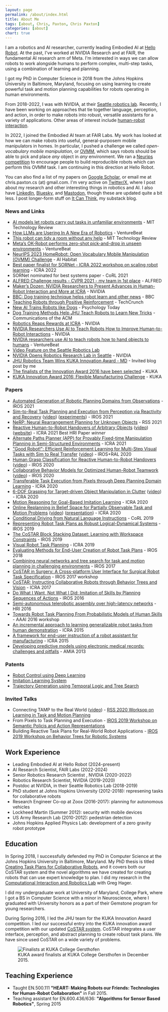 ```yaml
---
layout: page
permalink: /about/index.html
title: About Me
tags: [about, Chris, Paxton, Chris Paxton]
categories: [about]
chart: true
---
```


I am a robotics and AI researcher, currently leading Embodied AI at [Hello Robot](https://hello-robot.com/). At the past, I've worked at NVIDIA Research and at FAIR, the fundamental AI research arm of Meta. I'm interested in ways we can allow robots to work alongside humans to perform complex, multi-step tasks, using a combination of learning and planning.

I got my PhD in Computer Science in 2018 from the Johns Hopkins University in Baltimore, Maryland, focusing on using learning to create powerful task and motion planning capabilities for robots operating in human environments.

From 2018-2022, I was with NVIDIA, at their [Seattle robotics lab](https://youtu.be/JT2viTz_0jU). Recently, I have been working on approaches that tie together language, perception, and action, in order to make robots into robust, versatile assistants for a variety of applications. Other areas of interest include [human-robot interaction](https://www.youtube.com/watch?v=I7mAoEJHee4&feature=youtu.be).

In 2022, I joined the Embodied AI team at FAIR Labs. My work has looked at how we can make robots into useful, general-purposem mobile manipulators in homes. In particular, I pushed a challenge we called *open-vocabulary mobile manipulation*, or [OVMM](https://ovmm.github.io/), which says robots should be able to pick and place *any* object in *any* environment. We ran a [Neurips competition](https://aihabitat.org/challenge/2023_homerobot_ovmm/) to encourage people to build reproducible robots which can perform this OVMM task. I am continuing in this direction at Hello Robot.

<!--<img style="float: right;" src="{{ site.url }}/images/me.jpg">-->

You can also find a list of my papers on [Google Scholar](https://scholar.google.com/citations?user=I1mOQpAAAAAJ&hl=en&oi=ao), or email me at chris.paxton.cs (at) gmail.com. I'm very active on [Twitter/X](https://twitter.com/chris_j_paxton), where I post about my research and other interesting things in robotics and AI. I also have [LinkedIn](https://www.linkedin.com/in/chris-paxton-41aba958/), [Bluesky](https://bsky.app/profile/cpaxton.bsky.social), and [Mastodon](https://sigmoid.social/@cpaxton), though these are updated quite a bit less. I post longer-form stuff on [It Can Think](https://itcanthink.substack.com/), my substack blog.

### News and Links

  * [AI models let robots carry out tasks in unfamiliar environments](https://www.technologyreview.com/2024/09/20/1104233/ai-models-let-robots-carry-out-tasks-in-unfamiliar-environments) - MIT Technology Review
  * [How LLMs are Usering In A New Era of Robotics](https://venturebeat.com/ai/how-llms-are-ushering-in-a-new-era-of-robotics/) - VentureBeat
  * [This robot can tidy a room without any help](https://www.technologyreview.com/2024/02/01/1087445/this-robot-can-tidy-a-room-without-any-help/) - MIT Technology Review
  * [Meta’s OK-Robot performs zero-shot pick-and-drop in unseen environments](https://venturebeat.com/automation/metas-ok-robot-performs-zero-shot-pick-and-drop-in-unseen-environments/) - VentureBeat
  * [NeurIPS 2023 HomeRobot: Open Vocabulary Mobile Manipulation (OVMM) Challenge](https://aihabitat.org/challenge/2023_homerobot_ovmm/) - AI Habitat
  * [Best paper finalist for SORNet - ICRA 2022 workshop on scaling robot learning](https://sites.google.com/view/icra22-srl) - ICRA 2022
  * SORNet nominated for best systems paper - CoRL 2021
  * [ALFRED Challenge results - CVPR 2021 - my team in 1st place](https://askforalfred.com/EAI21/) - ALFRED
  * [Maker’s Dozen: NVIDIA Researchers to Present Advances in Human-Robot Interaction and More at ICRA](https://blogs.nvidia.com/blog/2021/05/27/human-robot-interaction-research-icra) - NVIDIA
  * [BBC: Dog training technique helps robot learn and other news](https://www.bbc.com/news/av/technology-54645279) - BBC
  * [Teaching Robots through Positive Reinforcement](https://techcrunch.com/2020/10/26/teaching-robots-through-positive-reinforcement/) - TechCrunch
  * [New AI Trains Robots like Dogs](https://www.psychologytoday.com/us/blog/the-future-brain/202010/new-ai-trains-robots-dogs) - Psychology Today
  * [Dog Training Methods Help JHU Teach Robots to Learn New Tricks](https://cacm.acm.org/news/248390-dog-training-methods-help-jhu-teach-robots-to-learn-new-tricks/fulltext) - Communications of the ACM
  * [Robotics Reaps Rewards at ICRA](https://blogs.nvidia.com/blog/2020/05/29/dieter-fox-award-icra/) - NVIDIA
  * [NVIDIA Researchers Use AI to Teach Robots How to Improve Human-to-Robot Interactions](https://news.developer.nvidia.com/nvidia-researchers-use-ai-to-teach-robots-how-to-improve-human-to-robot-interactions/) - NVIDIA
  * [NVIDIA researchers use AI to teach robots how to hand objects to humans](https://venturebeat.com/2020/03/16/nvidia-researchers-use-ai-to-teach-robots-how-to-hand-objects-to-humans/) - VentureBeat
  * [Video Feature on the Seattle Robotics Lab](https://youtu.be/JT2viTz_0jU)
  * [NVIDIA Opens Robotics Research Lab in Seattle](https://news.developer.nvidia.com/nvidia-opens-robotics-research-lab-in-seattle/) - NVIDIA
  * [JHU Robotics Team Wins KUKA Innovation Award - MD](https://open.maryland.gov/blog/jhu-robotics-team-wins-kuka-innovation-award/) - Invited blog post by me
  * [The finalists of the Innovation Award 2016 have been selected](http://www.kuka-robotics.com/en/pressevents/news/NN_14012016_Innovative_Robot_applications_LBR_iiwa.htm) - KUKA
  * [KUKA Innovation Award 2016: Flexible Manufacturing Challenge](https://www.kuka.com/en-DE/Press/Event%20calendar/Hannover%20Fair%202016/kuka-innovation-award) - KUKA
  
### Papers

  * [Automated Generation of Robotic Planning Domains from Observations](https://arxiv.org/pdf/2105.13604.pdf) - IROS 2021
  * [Sim-to-Real Task Planning and Execution from Perception via Reactivity and Recovery](https://arxiv.org/abs/2011.08694) ([video](https://youtu.be/qbCzYgAW86w)) ([experiments](https://www.youtube.com/playlist?list=PL-oD0xHUngeLfQmpngYkGFZarstfPOXqX)) - IROS 2021
  * [NeRP: Neural Rearrangement Planning for Unknown Objects](https://arxiv.org/pdf/2106.01352) - RSS 2021
  * [Reactive Human-to-Robot Handovers of Arbitrary Objects](https://arxiv.org/abs/2011.08961) ([video](https://youtu.be/ZfibF9UNCrw)) ([website](https://arxiv.org/abs/2011.08961)) - ICRA 2021 Best HRI Paper *winner*
  * [Alternate Paths Planner (APP) for Provably Fixed-time Manipulation Planning in Semi-Structured Environments](https://arxiv.org/abs/2012.14970) - ICRA 2021
  * ["Good Robot!": Efficient Reinforcement Learning for Multi-Step Visual Tasks with Sim to Real Transfer](https://ieeexplore.ieee.org/stamp/stamp.jsp?arnumber=9165109) ([video](https://www.youtube.com/watch?v=qivDFfPf9_I)) - IROS+RAL 2020
  * [Human Grasp Classification for Reactive Human-to-Robot Handovers](https://arxiv.org/pdf/2003.06000) ([video](https://www.youtube.com/watch?v=I7mAoEJHee4&feature=youtu.be)) - IROS 2020
  * [Collaborative Behavior Models for Optimized Human-Robot Teamwork](https://arxiv.org/pdf/1910.04339.pdf) ([video](https://www.youtube.com/watch?v=bSY8K-jkRtA)) - IROS 2020
  * [Transferable Task Execution from Pixels through Deep Planning Domain Learning](https://arxiv.org/pdf/2003.03726) - ICRA 2020
  * [6-DOF Grasping for Target-driven Object Manipulation in Clutter](https://arxiv.org/pdf/1912.03628) ([video](https://youtu.be/nVpiMzIj0-c)) - ICRA 2020
  * [Motion Reasoning for Goal-Based Imitation Learning](https://arxiv.org/pdf/1911.05864) - ICRA 2020
  * [Online Replanning in Belief Space for Partially Observable Task and Motion Problems](https://arxiv.org/pdf/1911.04577) ([video](https://www.youtube.com/watch?v=IOtrO29DFUg&list=PLNpZKR7uv5ARTi1sNQRcd5rpa8XxamW2l)) ([presentation](https://www.youtube.com/watch?v=gdTWHjIC-9s)) - ICRA 2020
  * [Conditional Driving from Natural Language Instructions](https://arxiv.org/pdf/1910.07615) - CoRL 2019
  * [Representing Robot Task Plans as Robust Logical-Dynamical Systems](https://arxiv.org/pdf/1908.01896) - IROS 2019
  * [The CoSTAR Block Stacking Dataset: Learning with Workspace Constraints](https://arxiv.org/pdf/1810.11714.pdf) - IROS 2019
  * [Visual Robot Task Planning](https://arxiv.org/pdf/1804.00062) - ICRA 2019
  * [Evaluating Methods for End-User Creation of Robot Task Plans](https://arxiv.org/pdf/1811.02690) - IROS 2018
  * [Combining neural networks and tree search for task and motion planning in challenging environments](https://arxiv.org/pdf/1703.07887) - IROS 2017
  * [CoSTAR in Surgery: A Cross-platform User Interface for Surgical Robot Task Specification](https://pdfs.semanticscholar.org/b853/81226292ed8a47cb4e059ced14ddcc6ea798.pdf) - IROS 2017 workshop
  * [CoSTAR: Instructing Collaborative Robots through Behavior Trees and Vision](https://arxiv.org/pdf/1611.06145) - ICRA 2017
  * [Do What I Want, Not What I Did: Imitation of Skills by Planning Sequences of Actions](https://arxiv.org/pdf/1612.01215) - IROS 2016
  * [Semi-autonomous telerobotic assembly over high-latency networks](https://dl.acm.org/ft_gateway.cfm?ftid=1702218&id=2906858) - HRI 2016
  * [Towards Robot Task Planning From Probabilistic Models of Human Skills](https://arxiv.org/pdf/1602.04754) - AAAI 2016 workshop
  * [An incremental approach to learning generalizable robot tasks from human demonstration](http://eprints.lincoln.ac.uk/34493/1/ICRA15_0728_FI.pdf) - ICRA 2015
  * [A framework for end-user instruction of a robot assistant for manufacturing](https://ieeexplore.ieee.org/iel7/7128761/7138973/07140065.pdf?casa_token=mrp6oZcPvy4AAAAA:ux_-Jq6IHKCmjodjywSvdBiQyHcoeQrd-M45MfuPOTVdZxjGHEMuS3YbqLeO2Kh2XCTRl8r4xBCO) - ICRA 2015
  * [Developing predictive models using electronic medical records: challenges and pitfalls](https://www.ncbi.nlm.nih.gov/pmc/articles/PMC3900132/) - AMIA 2013

### Patents

  * [Robot Control using Deep Learning](https://www.freepatentsonline.com/y2021/0252698.html)
  * [Imitation Learning System](https://patentimages.storage.googleapis.com/03/ba/22/79fd056c7334f5/US20210081752A1.pdf)
  * [Trajectory Generation using Temporal Logic and Tree Search](https://patentimages.storage.googleapis.com/35/dc/4e/6bf9a63a604604/US10133275.pdf)

### Invited Talks

  * Connecting TAMP to the Real World ([video](https://www.youtube.com/watch?v=Zzi29kSKlcE)) - [RSS 2020 Worksop on Learning in Task and Motion Planning](https://ipvs.informatik.uni-stuttgart.de/mlr/rss2020Workshop/)
  * From Pixels to Task Planning and Execution - [IROS 2019 Workshop on Semantic Policis and Action Representations](https://sites.google.com/view/spar2019/speakers?authuser=0)
  * Building Reactive Task Plans for Real-World Robot Applications - [IROS 2019 Workshop on Behavior Trees for Robotic Systems](https://behavior-trees-iros-workshop.github.io/)

## Work Experience

  * Leading Embodied AI at Hello Robot (2024-present)
  * AI Research Scientist, FAIR Labs (2022-2024)
  * Senior Robotics Research Scientist , NVIDIA (2020-2022)
  * Robotics Research Scientist, NVIDIA (2019-2020)
  * Postdoc at NVIDIA, in their Seattle Robotics Lab (2018-2019)
  * PhD student at Johns Hopkins University (2012-2018): represening tasks for collaborative robots 
  * Research Engineer Co-op at Zoox (2016-2017): planning for autonomous vehicles
  * Lockheed Martin (Summer 2012): security with mobile devices
  * US Army Research Lab (2010-2012): pedestrian detection
  * Johns Hopkins Applied Physics Lab: development of a zero gravity robot prototype

## Education

In Spring 2018, I successfully defended my PhD in Computer Science at the Johns Hopkins University in Baltimore, Maryland. My PhD thesis is titled [Creating Task Plans for Collaborative Robots](https://jscholarship.library.jhu.edu/handle/1774.2/59196), and it covers both our CoSTAR system and the novel algorithms we have created for creating robots that can use expert knowledge to plan. I did my research in the [Computational Interaction and Robotics Lab](http://cirl.lcsr.jhu.edu/) with Greg Hager.

I did my undergraduate work at University of Maryland, College Park, where I got a BS in Computer Science with a minor in Neuroscience, where I graduated with University honors as a part of their Gemstone program for young researchers.

During Spring 2016, I led the JHU team for the KUKA Innovation Award competition. I led our successful entry into the KUKA innovation award competition with our updated [CoSTAR system](http://cpaxton.github.io/costar_stack/). CoSTAR integrates a user interface, perception, and abstract planning to create robust task plans. We have since used CoSTAR on a wide variety of problems.

<figure>
  <img src="{{ site.url }}/public/kuka2016.jpg" alt="Finalists at KUKA College Gersthofen">
  <figcaption>KUKA award finalists at KUKA College Gersthofen in December 2015.</figcaption>
</figure>

## Teaching Experience

  * Taught EN.500.111 __"HEART: Making Robots our Friends: Technologies for Human-Robot Collaboration"__ in Fall 2015.
  * Teaching assistant for EN.600.436/636: __"Algorithms for Sensor Based Robotics"__, Spring 2015
